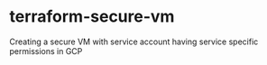 # terraform-secure-vm
Creating a secure VM with service account having service specific permissions in GCP
